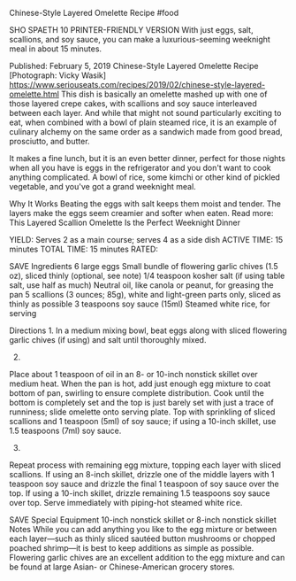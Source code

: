 Chinese-Style Layered Omelette Recipe
#food 

SHO SPAETH
10     PRINTER-FRIENDLY VERSION
With just eggs, salt, scallions, and soy sauce, you can make a luxurious-seeming weeknight meal in about 15 minutes.

Published: February 5, 2019
Chinese-Style Layered Omelette Recipe
[Photograph: Vicky Wasik]
https://www.seriouseats.com/recipes/2019/02/chinese-style-layered-omelette.html
This dish is basically an omelette mashed up with one of those layered crepe cakes, with scallions and soy sauce interleaved between each layer. And while that might not sound particularly exciting to eat, when combined with a bowl of plain steamed rice, it is an example of culinary alchemy on the same order as a sandwich made from good bread, prosciutto, and butter.

It makes a fine lunch, but it is an even better dinner, perfect for those nights when all you have is eggs in the refrigerator and you don't want to cook anything complicated. A bowl of rice, some kimchi or other kind of pickled vegetable, and you've got a grand weeknight meal.

Why It Works
Beating the eggs with salt keeps them moist and tender.
The layers make the eggs seem creamier and softer when eaten.
Read more: This Layered Scallion Omelette Is the Perfect Weeknight Dinner

YIELD:
Serves 2 as a main course; serves 4 as a side dish
ACTIVE TIME:
15 minutes
TOTAL TIME:
15 minutes
RATED:
    
 SAVE
Ingredients
6 large eggs
Small bundle of flowering garlic chives (1.5 oz), sliced thinly (optional, see note)
1/4 teaspoon kosher salt (if using table salt, use half as much)
Neutral oil, like canola or peanut, for greasing the pan
5 scallions (3 ounces; 85g), white and light-green parts only, sliced as thinly as possible
3 teaspoons soy sauce (15ml)
Steamed white rice, for serving

Directions
1.
In a medium mixing bowl, beat eggs along with sliced flowering garlic chives (if using) and salt until thoroughly mixed.

2.
Place about 1 teaspoon of oil in an 8- or 10-inch nonstick skillet over medium heat. When the pan is hot, add just enough egg mixture to coat bottom of pan, swirling to ensure complete distribution. Cook until the bottom is completely set and the top is just barely set with just a trace of runniness; slide omelette onto serving plate. Top with sprinkling of sliced scallions and 1 teaspoon (5ml) of soy sauce; if using a 10-inch skillet, use 1.5 teaspoons (7ml) soy sauce.

3.
Repeat process with remaining egg mixture, topping each layer with sliced scallions. If using an 8-inch skillet, drizzle one of the middle layers with 1 teaspoon soy sauce and drizzle the final 1 teaspoon of soy sauce over the top. If using a 10-inch skillet, drizzle remaining 1.5 teaspoons soy sauce over top. Serve immediately with piping-hot steamed white rice.

 SAVE
Special Equipment
10-inch nonstick skillet or 8-inch nonstick skillet
Notes
While you can add anything you like to the egg mixture or between each layer—such as thinly sliced sautéed button mushrooms or chopped poached shrimp—it is best to keep additions as simple as possible. Flowering garlic chives are an excellent addition to the egg mixture and can be found at large Asian- or Chinese-American grocery stores.